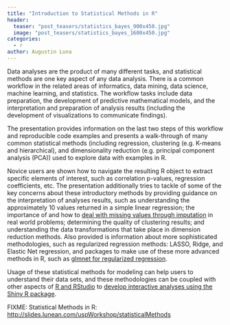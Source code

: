 ```yaml
---
title: "Introduction to Statistical Methods in R"
header:
  teaser: "post_teasers/statistics_bayes_900x450.jpg"
  image: "post_teasers/statistics_bayes_1600x450.jpg"
categories:
  - r
author: Augustin Luna  
---
```


Data analyses are the product of many different tasks, and statistical methods are one key aspect of any data analysis. There is a common workflow in the related areas of informatics, data mining, data science, machine learning, and statistics. The workflow tasks include data preparation, the development of predictive mathematical models, and the interpretation and preparation of analysis results (including the development of visualizations to communicate findings).

The presentation provides information on the last two steps of this workflow and reproducible code examples and presents a walk-through of many common statistical methods (including regression, clustering (e.g. K-means and hierarchical), and dimensionality reduction (e.g. principal component analysis (PCA)) used to explore data with examples in R.

Novice users are shown how to navigate the resulting R object to extract specific elements of interest, such as correlation p-values, regression coefficients, etc. The presentation additionally tries to tackle of some of the key concerns about these introductory methods by providing guidance on the interpretation of analyses results, such as understanding the approximately 10 values returned in a simple linear regression; the importance of and how to [deal with missing values through imputation](http://bioconductor.org/packages/release/bioc/html/impute.html) in real world problems; determining the quality of clustering results; and understanding the data transformations that take place in dimension reduction methods. Also provided is information about more sophisticated methodologies, such as regularized regression methods: LASSO, Ridge, and Elastic Net regression, and packages to make use of these more advanced methods in R, such as [glmnet for regularized regression](https://cran.r-project.org/web/packages/glmnet/index.html).

Usage of these statistical methods for modeling can help users to understand their data sets, and these methodologies can be coupled with other aspects of [R and RStudio](http://blog.lunean.com/2016/01/17/introduction-to-r-and-rstudio/) to [develop interactive analyses using the Shiny R package](http://blog.lunean.com/2016/01/18/introduction-r-shiny/).

FIXME: Statistical Methods in R: http://slides.lunean.com/uspWorkshop/statisticalMethods
